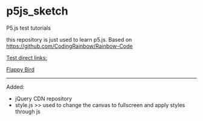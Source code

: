 # p5js_sketch
P5.js test tutorials

this repository is just used to learn p5.js. Based on
https://github.com/CodingRainbow/Rainbow-Code

<u>Test direct links:</u>

<a href="https://martenz.github.io/p5js_sketch/flappy_bird/" target="_blank">Flappy Bird</a>



----------------------------------------------------------------------------------
Added:
* jQuery CDN repository
* style.js >> used to change the canvas to fullscreen and apply styles through js
